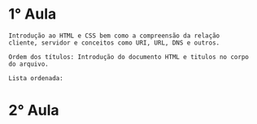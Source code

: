 # 1° Aula

    Introdução ao HTML e CSS bem como a compreensão da relação
    cliente, servidor e conceitos como URI, URL, DNS e outros.

    Ordem dos títulos: Introdução do documento HTML e titulos no corpo
    do arquivo.

    Lista ordenada: 

# 2° Aula